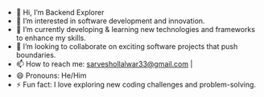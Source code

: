 - 👋 Hi, I’m Backend Explorer
- 👀 I’m interested in software development and innovation.
- 🌱 I’m currently developing & learning new technologies and frameworks to enhance my skills.
- 💞️ I’m looking to collaborate on exciting software projects that push boundaries.
- 📫 How to reach me: sarveshollalwar33@gmail.com | 
- 😄 Pronouns: He/Him
- ⚡ Fun fact: I love exploring new coding challenges and problem-solving.
